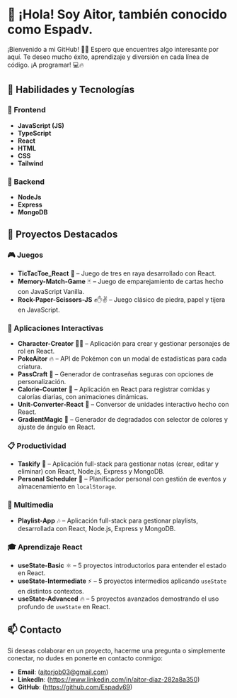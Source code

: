 # 👋 ¡Hola! Soy Aitor, también conocido como Espadv.

¡Bienvenido a mi GitHub! 🚀✨ Espero que encuentres algo interesante por aquí. Te deseo mucho éxito, aprendizaje y diversión en cada línea de código. ¡A programar! 💻🔥


## 🚀 Habilidades y Tecnologías

### 🌟 Frontend

- **JavaScript (JS)**
- **TypeScript**
- **React**
- **HTML**
- **CSS**
- **Tailwind**


### 🌟 Backend

- **NodeJs**
- **Express**
- **MongoDB**


## 🥇 Proyectos Destacados

### 🎮 Juegos  
- **TicTacToe_React** 🎲 – Juego de tres en raya desarrollado con React.  
- **Memory-Match-Game** 🃏 – Juego de emparejamiento de cartas hecho con JavaScript Vanilla.  
- **Rock-Paper-Scissors-JS** ✊✋✌ – Juego clásico de piedra, papel y tijera en JavaScript.  

### 🚀 Aplicaciones Interactivas  
- **Character-Creator** 🧝‍♂️ – Aplicación para crear y gestionar personajes de rol en React.  
- **PokeAitor** 🔥 – API de Pokémon con un modal de estadísticas para cada criatura.  
- **PassCraft** 🔑 – Generador de contraseñas seguras con opciones de personalización.  
- **Calorie-Counter** 🥗 – Aplicación en React para registrar comidas y calorías diarias, con animaciones dinámicas.  
- **Unit-Converter-React** 🔄 – Conversor de unidades interactivo hecho con React.  
- **GradientMagic** 🎨 – Generador de degradados con selector de colores y ajuste de ángulo en React.  

### 📋 Productividad  
- **Taskify** 📝 – Aplicación full-stack para gestionar notas (crear, editar y eliminar) con React, Node.js, Express y MongoDB.  
- **Personal Scheduler** 📆 – Planificador personal con gestión de eventos y almacenamiento en `localStorage`.  

### 🎵 Multimedia  
- **Playlist-App** 🎶 – Aplicación full-stack para gestionar playlists, desarrollada con React, Node.js, Express y MongoDB.  

### 🎓 Aprendizaje React  
- **useState-Basic** ⚛ – 5 proyectos introductorios para entender el estado en React.  
- **useState-Intermediate** ⚡ – 5 proyectos intermedios aplicando `useState` en distintos contextos.  
- **useState-Advanced** 🔥 – 5 proyectos avanzados demostrando el uso profundo de `useState` en React.  


## 📫 Contacto

Si deseas colaborar en un proyecto, hacerme una pregunta o simplemente conectar, no dudes en ponerte en contacto conmigo:

- **Email**: (aitorjob03@gmail.com)
- **LinkedIn**: (https://www.linkedin.com/in/aitor-díaz-282a8a350)
- **GitHub**: (https://github.com/Espadv69)


